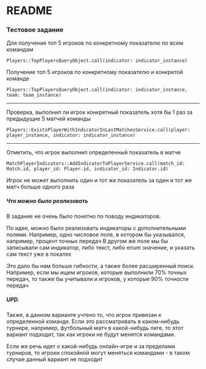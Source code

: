 # README

### Тестовое задание

Для получения топ 5 игроков по конкретному показателю по всем командам
```
Players::TopPlayersQueryObject.call(indicator: indicator_instance)
```

Получение топ 5 игроков по конкретному показателю и конкретой команде
```
Players::TopPlayersQueryObject.call(indicator: indicator_instance, team: team_instance)
```
___

Проверка, выполнил ли игрок конкретный показатель хотя бы 1 раз за предыдущие 5 матчей команды
```
Players::ExistsPlayerWithIndicatorInLastMatchesService.call(player: player_instance, indicator: indicator_instance)
```

___

Отметить, что игрок выполнил определенный показатель в матче
```
MatchPlayerIndicators::AddIndicatorToPlayerService.call(match_id: Match.id, player_id: Player.id, indicator_id: Indicator.id)
```

Игрок не может выполнить один и тот же показатель за один и тот же матч больше одного раза

##### Что можно было реализовать

В задание не очень было понятно по поводу индикаторов.

По идее, можно было реализовать индикаторы с дополнительными полями.
Например, одно числовое поле, в котором бы указывался, например, процент точных передач
В другом же поле мы бы записывали сам индикатор, либо текст, либо enum значение, и указать сам текст уже в локалях

Это дало бы нам больше гибкости, а также более расширенный поиск.
Например, если мы ищем игроков, которые выполнили 70% точных передач, то также бы учитывали и игроков, у которые 90% точности передач

##### UPD.
Также, в данном варианте учтено то, что игрок привязан к определенной команде.
Если это рассматривать в каком-нибудь турнире, например, футбольный матч в какой-нибудь лиге, то этот вариант подходит, так как игроки не будут менятся командами. 

Если же речь идет о какой-нибудь онлайн-игре и за пределами турниров, то игроки спокойной могут меняться командами - в таком случае данный вариант не подходит
